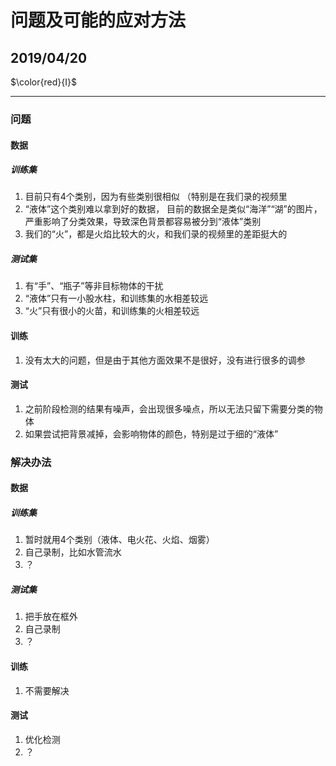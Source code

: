 # 问题及可能的应对方法

## 2019/04/20

$\color{red}{Ⅰ}$

---------

### 问题

#### 数据

##### 训练集

1. 目前只有4个类别，因为有些类别很相似
（特别是在我们录的视频里
1. “液体”这个类别难以拿到好的数据，
目前的数据全是类似“海洋”“湖”的图片，
严重影响了分类效果，导致深色背景都容易被分到“液体”类别
1. 我们的“火”，都是火焰比较大的火，和我们录的视频里的差距挺大的

##### 测试集

1. 有“手”、“瓶子”等非目标物体的干扰
1. “液体”只有一小股水柱，和训练集的水相差较远
1. “火”只有很小的火苗，和训练集的火相差较远

#### 训练

1. 没有太大的问题，但是由于其他方面效果不是很好，没有进行很多的调参

#### 测试

1. 之前阶段检测的结果有噪声，会出现很多噪点，所以无法只留下需要分类的物体
1. 如果尝试把背景减掉，会影响物体的颜色，特别是过于细的“液体”

### 解决办法

#### 数据

##### 训练集

1. 暂时就用4个类别（液体、电火花、火焰、烟雾）
1. 自己录制，比如水管流水
1. ？

##### 测试集

1. 把手放在框外
1. 自己录制
1. ？

#### 训练

1. 不需要解决

#### 测试

1. 优化检测
1. ？
